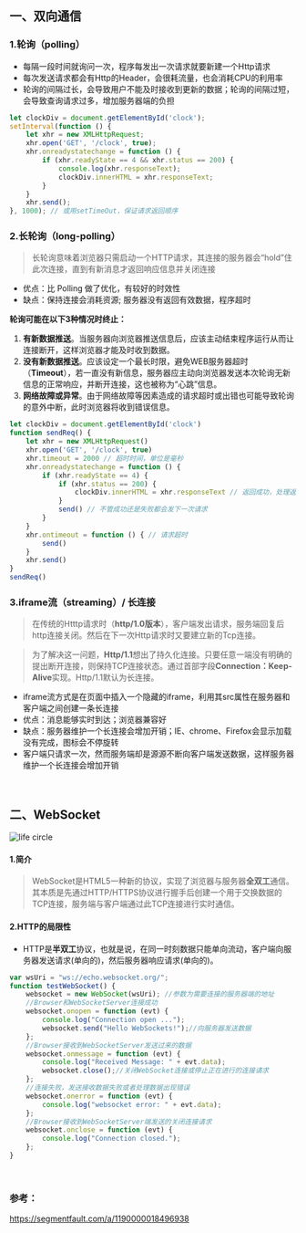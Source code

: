 ## 一、双向通信
### 1.轮询（polling）
* 每隔一段时间就询问一次，程序每发出一次请求就要新建一个Http请求
* 每次发送请求都会有Http的Header，会很耗流量，也会消耗CPU的利用率
* 轮询的间隔过长，会导致用户不能及时接收到更新的数据；轮询的间隔过短，会导致查询请求过多，增加服务器端的负担
```js
let clockDiv = document.getElementById('clock');
setInterval(function () {
    let xhr = new XMLHttpRequest;
    xhr.open('GET', '/clock', true);
    xhr.onreadystatechange = function () {
        if (xhr.readyState == 4 && xhr.status == 200) {
            console.log(xhr.responseText);
            clockDiv.innerHTML = xhr.responseText;
        }
    }
    xhr.send();
}, 1000); // 或用setTimeOut，保证请求返回顺序
```

### 2.长轮询（long-polling）
> 长轮询意味着浏览器只需启动一个HTTP请求，其连接的服务器会“hold”住此次连接，直到有新消息才返回响应信息并关闭连接
* 优点：比 Polling 做了优化，有较好的时效性
* 缺点：保持连接会消耗资源; 服务器没有返回有效数据，程序超时

**轮询可能在以下3种情况时终止：**
1. **有新数据推送**。当服务器向浏览器推送信息后，应该主动结束程序运行从而让连接断开，这样浏览器才能及时收到数据。 
2. **没有新数据推送**。应该设定一个最长时限，避免WEB服务器超时（**Timeout**），若一直没有新信息，服务器应主动向浏览器发送本次轮询无新信息的正常响应，并断开连接，这也被称为“心跳”信息。
3. **网络故障或异常**。由于网络故障等因素造成的请求超时或出错也可能导致轮询的意外中断，此时浏览器将收到错误信息。
```js
let clockDiv = document.getElementById('clock')
function sendReq() {
    let xhr = new XMLHttpRequest()
    xhr.open('GET', '/clock', true)
    xhr.timeout = 2000 // 超时时间，单位是毫秒
    xhr.onreadystatechange = function () {
        if (xhr.readyState == 4) {
            if (xhr.status == 200) {
                clockDiv.innerHTML = xhr.responseText // 返回成功，处理返回数据
            }
            send() // 不管成功还是失败都会发下一次请求
        }
    }
    xhr.ontimeout = function () { // 请求超时
        send()
    }
    xhr.send()
}
sendReq()
```

### 3.iframe流（streaming）/ 长连接
> 在传统的Htttp请求时（**http/1.0版本**），客户端发出请求，服务端回复后http连接关闭。然后在下一次Http请求时又要建立新的Tcp连接。

> 为了解决这一问题，**Http/1.1**想出了持久化连接。只要任意一端没有明确的提出断开连接，则保持TCP连接状态。通过首部字段**Connection：Keep-Alive**实现。Http/1.1默认为长连接。
* iframe流方式是在页面中插入一个隐藏的iframe，利用其src属性在服务器和客户端之间创建一条长连接
* 优点：消息能够实时到达；浏览器兼容好
* 缺点：服务器维护一个长连接会增加开销；IE、chrome、Firefox会显示加载没有完成，图标会不停旋转
* 客户端只请求一次，然而服务端却是源源不断向客户端发送数据，这样服务器维护一个长连接会增加开销

<br>

## 二、WebSocket
![life circle](/images/websocket.png)
#### 1.简介
> WebSocket是HTML5一种新的协议，实现了浏览器与服务器**全双工**通信。其本质是先通过HTTP/HTTPS协议进行握手后创建一个用于交换数据的TCP连接，服务端与客户端通过此TCP连接进行实时通信。
#### 2.HTTP的局限性
* HTTP是**半双工**协议，也就是说，在同一时刻数据只能单向流动，客户端向服务器发送请求(单向的)，然后服务器响应请求(单向的)。

```js
var wsUri = "ws://echo.websocket.org/";
function testWebSocket() {
    websocket = new WebSocket(wsUri); //参数为需要连接的服务器端的地址
    //Browser和WebSocketServer连接成功
    websocket.onopen = function (evt) {
        console.log("Connection open ...");
        websocket.send("Hello WebSockets!");//向服务器发送数据
    };
    //Browser接收到WebSocketServer发送过来的数据
    websocket.onmessage = function (evt) {
        console.log("Received Message: " + evt.data);
        websocket.close();//关闭WebSocket连接或停止正在进行的连接请求
    };
    //连接失败，发送接收数据失败或者处理数据出现错误
    websocket.onerror = function (evt) {
        console.log("websocket error: " + evt.data);
    };
    //Browser接收到WebSocketServer端发送的关闭连接请求
    websocket.onclose = function (evt) {
        console.log("Connection closed.");
    };
}  
```

<br>

### 参考：
https://segmentfault.com/a/1190000018496938
